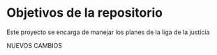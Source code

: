 # Objetivos de la repositorio

Este proyecto se encarga de manejar los planes de la liga de la justicia


NUEVOS CAMBIOS